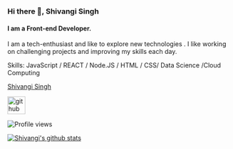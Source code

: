 ### Hi there 👋, Shivangi Singh
#### I am a Front-end Developer.
I am a tech-enthusiast and like to explore new technologies .  I like working on challenging projects and improving my skills each day.

Skills: JavaScript / REACT / Node.JS / HTML / CSS/ Data Science /Cloud Computing

<script type="text/javascript" src="https://platform.linkedin.com/badges/js/profile.js" async defer></script>
<div class="LI-profile-badge"  data-version="v1" data-size="medium" data-locale="en_US" data-type="vertical" data-theme="dark" data-vanity="shivangi-singh-b65381158"><a class="LI-simple-link" href='https://in.linkedin.com/in/shivangi-singh-b65381158?trk=profile-badge'>Shivangi Singh</a></div>

[<img src='https://cdn.jsdelivr.net/npm/simple-icons@3.0.1/icons/github.svg' alt='github' height='40'>](https://github.com/shivisingh28) 

![Profile views](https://gpvc.arturio.dev/shivisingh28)  

[![Shivangi's github stats](https://github-readme-stats.vercel.app/api?username=shivisingh28)](https://github.com/anuraghazra/github-readme-stats)
